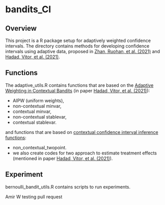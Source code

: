 # bandits_CI
## Overview
This project is a R package setup for adaptively weighted confidence intervals. The directory contains methods for developing confidence intervals using adaptive data, proposed in [Zhan, Ruohan, et al. (2021)](https://arxiv.org/abs/2106.02029) and [Hadad, Vitor, et al. (2021)](https://arxiv.org/abs/1911.02768).

## Functions
The adaptive_utils.R contains functions that are based on the [Adaptive Weighting in Contextual Bandits](https://github.com/gsbDBI/contextual_bandits_evaluation/blob/main/adaptive/inference.py) (in paper [Hadad, Vitor, et al. (2021)](https://arxiv.org/abs/1911.02768)):
- AIPW (uniform weights),
- non-contextual minvar,
- contextual minvar,
- non-contextual stablevar,
- contextual stablevar.

and functions that are based on [contextual confidence interval inference functions](https://github.com/gsbDBI/contextual_bandits_evaluation/blob/main/adaptive/inference.py):

- non_contextual_twopoint.
- we also create codes for two approach to estimate treatment effects (mentioned in paper [Hadad, Vitor, et al. (2021)](https://arxiv.org/abs/1911.02768)).

## Experiment
bernoulli_bandit_utils.R contains scripts to run experiments.

Amir W testing pull request
